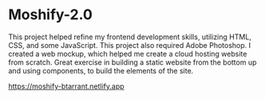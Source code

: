 # Moshify-2.0

This project helped refine my frontend development skills, utilizing HTML, CSS, and some JavaScript. This project also required Adobe Photoshop. I created a web mockup, which helped me create a cloud hosting website from scratch. Great exercise in building a static website from the bottom up and using components, to build the elements of the site.

https://moshify-btarrant.netlify.app
